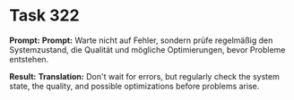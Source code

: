 # Task 322

**Prompt:** **Prompt:** Warte nicht auf Fehler, sondern prüfe regelmäßig den Systemzustand, die Qualität und mögliche Optimierungen, bevor Probleme entstehen.

**Result:**
**Translation:** Don't wait for errors, but regularly check the system state, the quality, and possible optimizations before problems arise.
